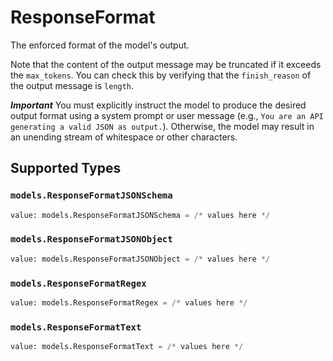 # ResponseFormat

The enforced format of the model's output.

Note that the content of the output message may be truncated if it exceeds the `max_tokens`.
You can check this by verifying that the `finish_reason` of the output message is `length`.

***Important***
You must explicitly instruct the model to produce the desired output format using a system prompt or user message (e.g., `You are an API generating a valid JSON as output.`).
Otherwise, the model may result in an unending stream of whitespace or other characters.



## Supported Types

### `models.ResponseFormatJSONSchema`

```python
value: models.ResponseFormatJSONSchema = /* values here */
```

### `models.ResponseFormatJSONObject`

```python
value: models.ResponseFormatJSONObject = /* values here */
```

### `models.ResponseFormatRegex`

```python
value: models.ResponseFormatRegex = /* values here */
```

### `models.ResponseFormatText`

```python
value: models.ResponseFormatText = /* values here */
```

